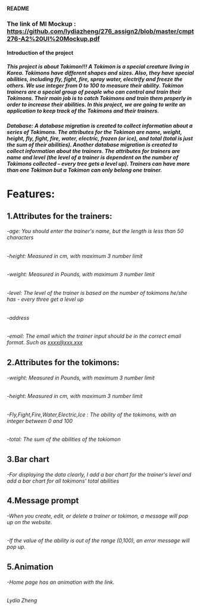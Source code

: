 #### README

### The link of  MI Mockup : https://github.com/lydiazheng/276_assign2/blob/master/cmpt276-A2%20UI%20Mockup.pdf

#### Introduction of the project
##### This project is about Tokimon!!! A Tokimon is a special creature living in Korea. Tokimons have different shapes and sizes. Also, they have special abilities, including fly, fight, fire, spray water, electrify and freeze the others. We use integer from 0 to 100 to measure their ability. Tokimon trainers are a special group of people who can control and train their Tokimons. Their main job is to catch Tokimons and train them properly in order to increase their abilities. In this project, we are going to write an application to keep track of the Tokimons and their trainers.

##### Database: A database migration is created to collect information about a series of Tokimons. The attributes for the Tokimon are name, weight, height, fly, fight, fire, water, electric, frozen (or ice), and total (total is just the sum of their abilities). Another database migration is created to collect information about the trainers. The attributes for trainers are name and level (the level of a trainer is dependent on the number of Tokimons collected – every tree gets a level up). Trainers can have more than one Tokimon but a Tokimon can only belong one trainer.


# Features:
## 1.Attributes for the trainers:
###### -age: You should enter the trainer's name, but the length is less than 50 characters
###### -height: Measured in cm, with maximum 3 number limit 
###### -weight: Measured in Pounds, with maximum 3 number limit
###### -level: The level of the trainer is based on the number of tokimons he/she has - every three get a level up
###### -address
###### -email: The email which the trainer input should be in the correct email format. Such as  xxxx@xxx.xxx

## 2.Attributes for the tokimons:
###### -weight: Measured in Pounds, with maximum 3 number limit
###### -height: Measured in cm, with maximum 3 number limit
###### -Fly,Fight,Fire,Water,Electric,Ice : The ability of the tokimons, with an integer between 0 and 100
###### -total: The sum of the abilities of the tokiomon

## 3.Bar chart
###### -For displaying the data clearly, I add a bar chart for the trainer's level and add a bar chart for all tokimons' total abilities

## 4.Message prompt
###### -When you create, edit, or delete a trainer or tokimon, a message will pop up on the website.
###### -If the value of the ability is out of the range (0,100), an error message will pop up.

## 5.Animation
###### -Home page has an animation with the link.
###### Lydia Zheng
